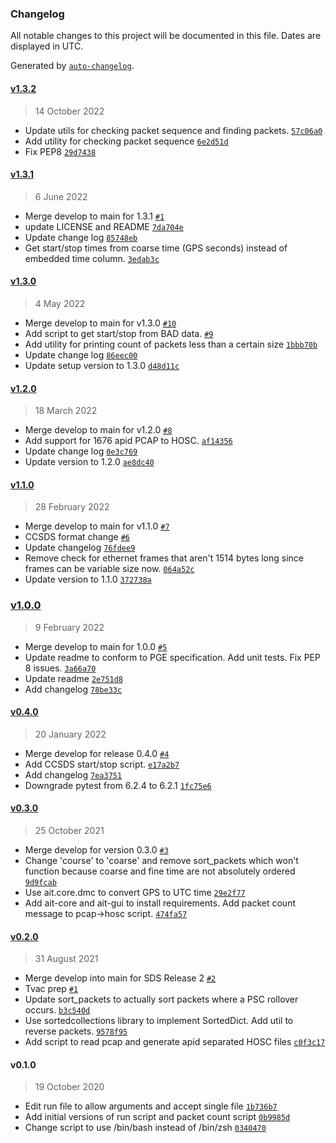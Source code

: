 ### Changelog

All notable changes to this project will be documented in this file. Dates are displayed in UTC.

Generated by [`auto-changelog`](https://github.com/CookPete/auto-changelog).

#### [v1.3.2](https://github.com/emit-sds/emit-sds-l0/compare/v1.3.1...v1.3.2)

> 14 October 2022

- Update utils for checking packet sequence and finding packets. [`57c06a0`](https://github.com/emit-sds/emit-sds-l0/commit/57c06a09873303d5f2e647c93bab580cd5541235)
- Add utility for checking packet sequence [`6e2d51d`](https://github.com/emit-sds/emit-sds-l0/commit/6e2d51d46d303145d4b1896f0ac5bc182824e9af)
- Fix PEP8 [`29d7438`](https://github.com/emit-sds/emit-sds-l0/commit/29d743839645a5a1e7a88f59bccb47f176c4a977)

#### [v1.3.1](https://github.com/emit-sds/emit-sds-l0/compare/v1.3.0...v1.3.1)

> 6 June 2022

- Merge develop to main for 1.3.1 [`#1`](https://github.com/emit-sds/emit-sds-l0/pull/1)
- update LICENSE and README [`7da704e`](https://github.com/emit-sds/emit-sds-l0/commit/7da704e5f5fa610439824d690b75088d9e6b35cd)
- Update change log [`85748eb`](https://github.com/emit-sds/emit-sds-l0/commit/85748eb6d615ba518890b8a76da18e7f6cf8700c)
- Get start/stop times from coarse time (GPS seconds) instead of embedded time column. [`3edab3c`](https://github.com/emit-sds/emit-sds-l0/commit/3edab3ce6fbf7d6265f82d4a228451ba18bb2fdb)

#### [v1.3.0](https://github.com/emit-sds/emit-sds-l0/compare/v1.2.0...v1.3.0)

> 4 May 2022

- Merge develop to main for v1.3.0  [`#10`](https://github.com/emit-sds/emit-sds-l0/pull/10)
- Add script to get start/stop from BAD data. [`#9`](https://github.com/emit-sds/emit-sds-l0/pull/9)
- Add utility for printing count of packets less than a certain size [`1bbb70b`](https://github.com/emit-sds/emit-sds-l0/commit/1bbb70bba490e82292250874a27ef17bb522af71)
- Update change log [`86eec00`](https://github.com/emit-sds/emit-sds-l0/commit/86eec00bb2e66480849ced80493920c0d34b5325)
- Update setup version to 1.3.0 [`d48d11c`](https://github.com/emit-sds/emit-sds-l0/commit/d48d11cb65d6f73cceb559b61591cf5d6c94b731)

#### [v1.2.0](https://github.com/emit-sds/emit-sds-l0/compare/v1.1.0...v1.2.0)

> 18 March 2022

- Merge develop to main for v1.2.0 [`#8`](https://github.com/emit-sds/emit-sds-l0/pull/8)
- Add support for 1676 apid PCAP to HOSC. [`af14356`](https://github.com/emit-sds/emit-sds-l0/commit/af14356aabc1c323c74f1a0e42a7c4b6fa213e8d)
- Update change log [`0e3c769`](https://github.com/emit-sds/emit-sds-l0/commit/0e3c7698336841d7c36e7b3e3e57ee4c68f6a989)
- Update version to 1.2.0 [`ae8dc40`](https://github.com/emit-sds/emit-sds-l0/commit/ae8dc4073a5ca6673f6e9d50310799288ca038d5)

#### [v1.1.0](https://github.com/emit-sds/emit-sds-l0/compare/v1.0.0...v1.1.0)

> 28 February 2022

- Merge develop to main for v1.1.0 [`#7`](https://github.com/emit-sds/emit-sds-l0/pull/7)
- CCSDS format change [`#6`](https://github.com/emit-sds/emit-sds-l0/pull/6)
- Update changelog [`76fdee9`](https://github.com/emit-sds/emit-sds-l0/commit/76fdee91341615a8efdbb134fee7e19c0ed44a83)
- Remove check for ethernet frames that aren't 1514 bytes long since frames can be variable size now. [`064a52c`](https://github.com/emit-sds/emit-sds-l0/commit/064a52c3c316644ab678f99b4eabeac7fd42b64b)
- Update version to 1.1.0 [`372738a`](https://github.com/emit-sds/emit-sds-l0/commit/372738afa7b9656aded38e2636e7c78a87112687)

### [v1.0.0](https://github.com/emit-sds/emit-sds-l0/compare/v0.4.0...v1.0.0)

> 9 February 2022

- Merge develop to main for 1.0.0 [`#5`](https://github.com/emit-sds/emit-sds-l0/pull/5)
- Update readme to conform to PGE specification. Add unit tests. Fix PEP 8 issues. [`3a66a70`](https://github.com/emit-sds/emit-sds-l0/commit/3a66a70803ac1fdb987a8380085a454261129507)
- Update readme [`2e751d8`](https://github.com/emit-sds/emit-sds-l0/commit/2e751d8548021917a26669f155633344ca831ccb)
- Add changelog [`78be33c`](https://github.com/emit-sds/emit-sds-l0/commit/78be33cecc49816c98221312e5d457ca5de0b8da)

#### [v0.4.0](https://github.com/emit-sds/emit-sds-l0/compare/v0.3.0...v0.4.0)

> 20 January 2022

- Merge develop for release 0.4.0 [`#4`](https://github.com/emit-sds/emit-sds-l0/pull/4)
- Add CCSDS start/stop script. [`e17a2b7`](https://github.com/emit-sds/emit-sds-l0/commit/e17a2b7ad199f17ceecd577767058d00bb3c293d)
- Add changelog [`7ea3751`](https://github.com/emit-sds/emit-sds-l0/commit/7ea3751bc87915cdaceaf9d5538196681565675a)
- Downgrade pytest from 6.2.4 to 6.2.1 [`1fc75e6`](https://github.com/emit-sds/emit-sds-l0/commit/1fc75e6551a6d06a87b17cb5da33bb17648a57df)

#### [v0.3.0](https://github.com/emit-sds/emit-sds-l0/compare/v0.2.0...v0.3.0)

> 25 October 2021

- Merge develop for version 0.3.0 [`#3`](https://github.com/emit-sds/emit-sds-l0/pull/3)
- Change 'course' to 'coarse' and remove sort_packets which won't function because coarse and fine time are not absolutely ordered [`9d9fcab`](https://github.com/emit-sds/emit-sds-l0/commit/9d9fcab24c1ed712fd5f1e740a559bf6a382cac2)
- Use ait.core.dmc to convert GPS to UTC time [`29e2f77`](https://github.com/emit-sds/emit-sds-l0/commit/29e2f7715b1de9bf89db9a4c8f06dc1f51b26556)
- Add ait-core and ait-gui to install requirements. Add packet count message to pcap-&gt;hosc script. [`474fa57`](https://github.com/emit-sds/emit-sds-l0/commit/474fa576953a7d51d6a853454cae9a4deddc8a8e)

#### [v0.2.0](https://github.com/emit-sds/emit-sds-l0/compare/v0.1.0...v0.2.0)

> 31 August 2021

- Merge develop into main for SDS Release 2 [`#2`](https://github.com/emit-sds/emit-sds-l0/pull/2)
- Tvac prep [`#1`](https://github.com/emit-sds/emit-sds-l0/pull/1)
- Update sort_packets to actually sort packets where a PSC rollover occurs. [`b3c540d`](https://github.com/emit-sds/emit-sds-l0/commit/b3c540d1089d62481d65af0844fe999a958f5c7f)
- Use sortedcollections library to implement SortedDict. Add util to reverse packets. [`9578f95`](https://github.com/emit-sds/emit-sds-l0/commit/9578f95440b30a70238164740d8164879b8e79ee)
- Add script to read pcap and generate apid separated HOSC files [`c0f3c17`](https://github.com/emit-sds/emit-sds-l0/commit/c0f3c1722b3aa1ee0cb9754da469f6c4463e8c41)

#### v0.1.0

> 19 October 2020

- Edit run file to allow arguments and accept single file [`1b736b7`](https://github.com/emit-sds/emit-sds-l0/commit/1b736b783e23110506e9e10b025f208bad1c88da)
- Add initial versions of run script and packet count script [`0b9985d`](https://github.com/emit-sds/emit-sds-l0/commit/0b9985dfc68aa58719178de6eaf9ba67d49b607b)
- Change script to use /bin/bash instead of /bin/zsh [`0340470`](https://github.com/emit-sds/emit-sds-l0/commit/034047093b46059f8dddd8b2cde80e8fc4dbbc26)
